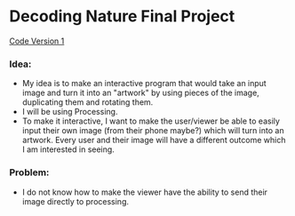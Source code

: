 # Decoding Nature Final Project
[Code Version 1](https://github.com/SalamaAlmheiri/DecodingNature/blob/main/DN_V1.pde)

### Idea:

- My idea is to make an interactive program that would take an input image and turn it into an "artwork" by using pieces of the image, duplicating them and rotating them.  
- I will be using Processing.
- To make it interactive, I want to make the user/viewer be able to easily input their own image (from their phone maybe?) which will turn into an artwork. Every user and their image will have a different outcome which I am interested in seeing.

### Problem:
- I do not know how to make the viewer have the ability to send their image directly to processing.
